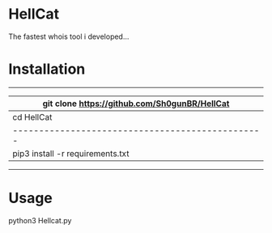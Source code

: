 # HellCat
  The fastest whois tool i developed...

# Installation
------------------------------------------------
|  git clone https://github.com/Sh0gunBR/HellCat |
|------------------------------------------------
|  cd HellCat                                    |
|------------------------------------------------
| pip3 install -r requirements.txt               |
-------------------------------------------------

# Usage
 python3 Hellcat.py
